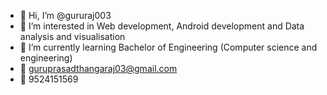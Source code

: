 - 👋 Hi, I’m @gururaj003
- 👀 I’m interested in Web development, Android development and Data analysis and visualisation
- 🌱 I’m currently learning Bachelor of Engineering (Computer science and engineering)
- 📧 guruprasadthangaraj03@gmail.com 
- 📱 9524151569

<!---
gururaj003/gururaj003 is a ✨ special ✨ repository because its `README.md` (this file) appears on your GitHub profile.
You can click the Preview link to take a look at your changes.
--->
